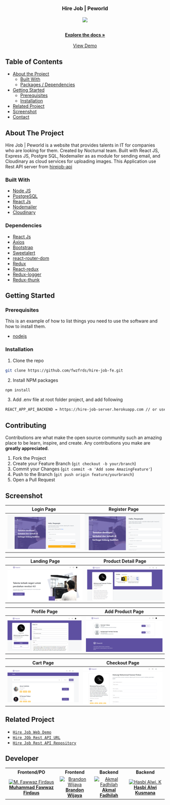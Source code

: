 <br />
<p align="center">

  <h3 align="center">Hire Job | Peworld</h3>
  <p align="center">
    <image align="center" width="200" src='https://res.cloudinary.com/wazcomp/image/upload/v1658495119/Peworld/logo-purple_f6e7sj.png' />
  </p>

  <p align="center">
    <br />
    <a href="https://github.com/fwzfrds/hire-job-fe"><strong>Explore the docs »</strong></a>
    <br />
    <br />
    <a href="https://hirejob-fe-fwzfrds.vercel.app/">View Demo</a>
  </p>
</p>



<!-- TABLE OF CONTENTS -->
## Table of Contents

* [About the Project](#about-the-project)
  * [Built With](#built-with)
  * [Packages / Dependencies](#dependencies)
* [Getting Started](#getting-started)
  * [Prerequisites](#prerequisites)
  * [Installation](#installation)
* [Related Project](#related-project)
* [Screenshot](#screenshot)
* [Contact](#contact)



<!-- ABOUT THE PROJECT -->
## About The Project

Hire Job | Peworld is a website that provides talents in IT for companies who are looking for them. Created by Nocturnal team. Built with React JS, Express JS, Postgre SQL, Nodemailer as as module for sending email, and Cloudinary as cloud services for uploading images.
This Application use Rest API server from [hirejob-api](https://hire-job-server.herokuapp.com)

### Built With

* [Node JS](https://nodejs.org/en/docs/)
* [PostgreSQL](https://www.postgresql.org/)
* [React Js](https://reactjs.org)
* [Nodemailer](https://nodemailer.com/about/)
* [Cloudinary](https://cloudinary.com/)

### Dependencies
- [React Js](https://reactjs.org)
- [Axios](https://www.npmjs.com/package/axios)
- [Bootstrap](https://www.npmjs.com/package/bootstrap)
- [Sweetalert](https://www.npmjs.com/package/sweetalert)
- [react-router-dom](https://www.npmjs.com/package/react-router-dom)
- [Redux](https://www.npmjs.com/package/redux)
- [React-redux](https://www.npmjs.com/package/react-redux)
- [Redux-logger](https://www.npmjs.com/package/redux-logger)
- [Redux-thunk](https://www.npmjs.com/search?q=redux-thunk)

<!-- GETTING STARTED -->
## Getting Started

### Prerequisites

This is an example of how to list things you need to use the software and how to install them.

* [nodejs](https://nodejs.org/en/download/)

### Installation

1. Clone the repo
```sh
git clone https://github.com/fwzfrds/hire-job-fe.git
```
2. Install NPM packages
```sh
npm install
```
3. Add .env file at root folder project, and add following
```sh
REACT_APP_API_BACKEND = https://hire-job-server.herokuapp.com // or use your own

```

<!-- CONTRIBUTING -->
## Contributing

Contributions are what make the open source community such an amazing place to be learn, inspire, and create. Any contributions you make are **greatly appreciated**.

1. Fork the Project
2. Create your Feature Branch (`git checkout -b your/branch`)
3. Commit your Changes (`git commit -m 'Add some AmazingFeature'`)
4. Push to the Branch (`git push origin feature/yourbranch`)
5. Open a Pull Request

<!-- SCREENSHOT -->
## Screenshot
| Login Page | Register Page |
| ------------- | ------------- |
| ![Login](/public/assets/img/screenshot/login.png?raw=true "Login Page") | ![Register](/public/assets/img/screenshot/register.png?raw=true "Register Page")|

| Landing Page  | Product Detail Page |
| ------------- | ------------- |
| ![Landing](/public/assets/img/screenshot/landing-page.png?raw=true "Landing Page") | ![Jobseeker Detail](/public/assets/img/screenshot/jobseeker-detail.png?raw=true "Jobseeker Detail Page") |

| Profile Page | Add Product Page |
| ------------- | ------------- |
| ![Profile](/public/assets/img/screenshot/profile.png?raw=true "Profile Page") | ![Offering](/public/assets/img/screenshot/offering.png?raw=true "Offering Page") |

| Cart Page | Checkout Page |
| ------------- | ------------- |
| ![Home Recruiter](/public/assets/img/screenshot/recruiter-home.png?raw=true "Recruiter Home Page") | ![Hire](/public/assets/img/screenshot/hire.png?raw=true "Hiring Page") |


<!-- RELATED PROJECT -->
## Related Project
* [`Hire Job Web Demo`](https://hirejob-fe.vercel.app/)
* [`Hire JOb Rest API URL`](https://hire-job-server.herokuapp.com)
* [`Hire Job Rest API Repository`](https://github.com/zeronerocode/HireJobServer)

## Developer

<center>
  <table>
    <tr>
      <th>Frontend/PO</th>
      <th>Frontend</th>
      <th>Backend</th>
      <th>Backend</th>
    </tr>
    <tr>
      <td align="center">
        <a href="https://github.com/fwzfrds">
          <img width="150" src="https://avatars.githubusercontent.com/u/85775604?v=4" alt="M. Fawwaz Firdaus"><br/>
          <b>Muhammad Fawwaz Firdaus</b>
        </a>
      </td>
      <td align="center">
        <a href="https://github.com/brndnwjy">
          <img width="150" src="https://avatars.githubusercontent.com/u/68231097?v=4" alt="Brandon Wijaya"><br/>
          <b>Brandon Wijaya</b>
        </a>
      </td>
      <td align="center">
        <a href="https://github.com/zeronerocode">
          <img width="150" src="https://avatars.githubusercontent.com/u/61588546?v=4" alt="Akmal Fadhilah"><br/>
          <b>Akmal Fadhilah</b>
        </a>
      </td>
      <td align="center">
        <a href="https://github.com/hasbialwikusmana">
          <img width="150" src="https://avatars.githubusercontent.com/u/97004294?v=4" alt="Hasbi Alwi. K"><br/>
          <b>Hasbi Alwi Kusmana</b>
        </a>
      </td>
    </tr>
  </table>
</center>
